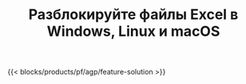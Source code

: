﻿---
title: Разблокируйте файлы Excel в Windows, Linux и macOS 
url: /ru/unlock
description: Бесплатное приложение и API для снятия защиты с файлов XLS, XLSX и ODS
---
{{< blocks/products/pf/agp/feature-solution >}} 

